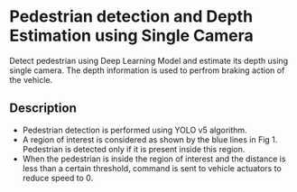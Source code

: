 # Pedestrian detection and Depth Estimation using Single Camera

Detect pedestrian using Deep Learning Model and estimate its depth using single camera. The depth information is used to perfrom braking action of the vehicle.

## Description

* Pedestrian detection is performed using YOLO v5 algorithm.
* A region of interest is considered as shown by the blue lines in Fig 1. Pedestrian is detected only if it is present inside this region.
* When the pedestrian is inside the region of interest and the distance is less than a certain threshold, command is sent to vehicle actuators to reduce speed to 0.
